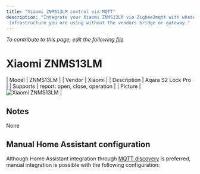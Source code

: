 ```yaml
---
title: "Xiaomi ZNMS13LM control via MQTT"
description: "Integrate your Xiaomi ZNMS13LM via Zigbee2mqtt with whatever smart home
 infrastructure you are using without the vendors bridge or gateway."
---
```


*To contribute to this page, edit the following
[file](https://github.com/Koenkk/zigbee2mqtt.io/blob/master/docs/devices/ZNMS13LM.md)*

# Xiaomi ZNMS13LM

| Model | ZNMS13LM  |
| Vendor  | Xiaomi  |
| Description | Aqara S2 Lock Pro |
| Supports | report: open, close, operation |
| Picture | ![Xiaomi ZNMS13LM](./assets/devices/ZNMS13LM.jpg) |

## Notes

None

## Manual Home Assistant configuration
Although Home Assistant integration through [MQTT discovery](../integration/home_assistant) is preferred,
manual integration is possible with the following configuration:

